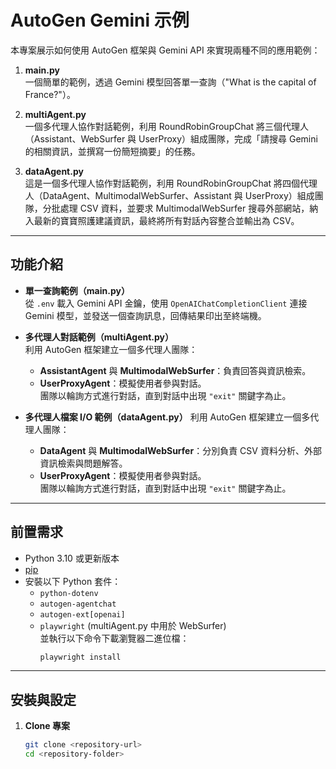 # AutoGen Gemini 示例

本專案展示如何使用 AutoGen 框架與 Gemini API 來實現兩種不同的應用範例：

1. **main.py**  
   一個簡單的範例，透過 Gemini 模型回答單一查詢（"What is the capital of France?"）。

2. **multiAgent.py**  
   一個多代理人協作對話範例，利用 RoundRobinGroupChat 將三個代理人（Assistant、WebSurfer 與 UserProxy）組成團隊，完成「請搜尋 Gemini 的相關資訊，並撰寫一份簡短摘要」的任務。

3. **dataAgent.py**  
   這是一個多代理人協作對話範例，利用 RoundRobinGroupChat 將四個代理人（DataAgent、MultimodalWebSurfer、Assistant 與 UserProxy）組成團隊，分批處理 CSV 資料，並要求 MultimodalWebSurfer 搜尋外部網站，納入最新的寶寶照護建議資訊，最終將所有對話內容整合並輸出為 CSV。

---

## 功能介紹

- **單一查詢範例（main.py）**  
  從 `.env` 載入 Gemini API 金鑰，使用 `OpenAIChatCompletionClient` 連接 Gemini 模型，並發送一個查詢訊息，回傳結果印出至終端機。

- **多代理人對話範例（multiAgent.py）**  
  利用 AutoGen 框架建立一個多代理人團隊：
  - **AssistantAgent** 與 **MultimodalWebSurfer**：負責回答與資訊檢索。
  - **UserProxyAgent**：模擬使用者參與對話。  
  團隊以輪詢方式進行對話，直到對話中出現 `"exit"` 關鍵字為止。

- **多代理人檔案 I/O 範例（dataAgent.py）**
  利用 AutoGen 框架建立一個多代理人團隊：
  - **DataAgent** 與 **MultimodalWebSurfer**：分別負責 CSV 資料分析、外部資訊檢索與問題解答。
  - **UserProxyAgent**：模擬使用者參與對話。  
  團隊以輪詢方式進行對話，直到對話中出現 `"exit"` 關鍵字為止。

---

## 前置需求

- Python 3.10 或更新版本
- [pip](https://pip.pypa.io/en/stable/installation/)
- 安裝以下 Python 套件：
  - `python-dotenv`
  - `autogen-agentchat`
  - `autogen-ext[openai]`
  - `playwright` (multiAgent.py 中用於 WebSurfer)  
    並執行以下命令下載瀏覽器二進位檔：
    ```bash
    playwright install
    ```

---

## 安裝與設定

1. **Clone 專案**

   ```bash
   git clone <repository-url>
   cd <repository-folder>
